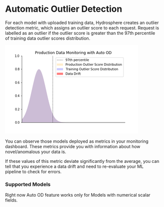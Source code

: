 # Automatic Outlier Detection

For each model with uploaded training data, Hydrosphere creates an outlier detection metric, which assigns an outlier score to each request. Request is labelled as an outlier if the outlier score is greater than the 97th percentile of training data outlier scores distribution.  

![](../../.gitbook/assets/auto_od_feature.gif)

You can observe those models deployed as metrics in your monitoring dashboard. These metrics provide you with information about how novel/anomalous your data is.

If these values of this metric deviate significantly from the average, you can tell that you experience a data drift and need to re-evaluate your ML pipeline to check for errors.

### Supported Models

Right now Auto OD feature works only for Models with numerical scalar fields.



